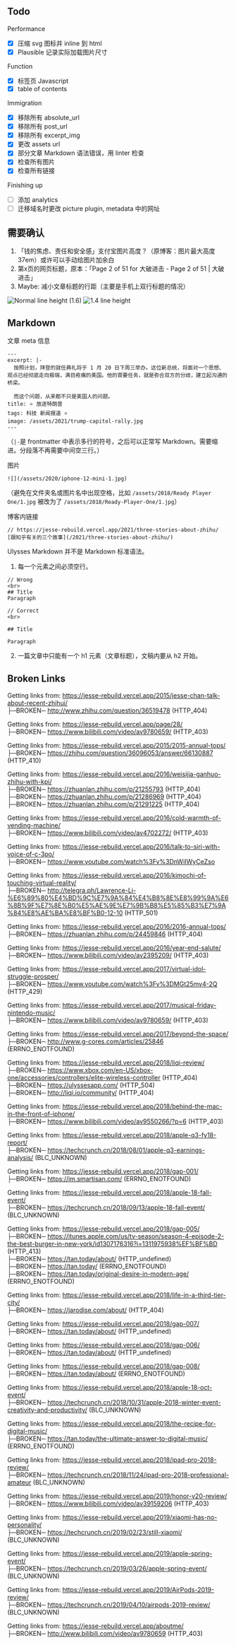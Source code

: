 ## Todo

Performance
- [x] 压缩 svg 图标并 inline 到 html
- [x] Plausible 记录实际加载图片尺寸

Function
- [x] 标签页 Javascript
- [x] table of contents

Immigration
- [x] 移除所有 absolute_url
- [x] 移除所有 post_url
- [x] 移除所有 excerpt_img
- [x] 更改 assets url
- [x] 部分文章 Markdown 语法错误，用 linter 检查
- [x] 检查所有图片
- [x] 检查所有链接

Finishing up
- [ ] 添加 analytics
- [ ] 迁移域名时更改 picture plugin, metadata 中的网址

## 需要确认

1. 「钱的焦虑、责任和安全感」支付宝图片高度？（原博客：图片最大高度 37em）或许可以手动给图片加余白
2. 第x页的网页标题，原本：「Page 2 of 51 for 大破进击 - Page 2 of 51 | 大破进击」
3. Maybe: 减小文章标题的行距（主要是手机上双行标题的情况）

![](https://share.getcloudapp.com/L1udplOp "Normal line height (1.6)") ![](https://share.getcloudapp.com/kpuK5rN6 "1.4 line height")

## Markdown

文章 meta 信息
```
---
excerpt: |-
  按照计划，拜登的就任典礼将于 1 月 20 日下周三举办。这位新总统，将面对一个思想、观点已经彻底走向极端，满目疮痍的美国。他的首要任务，就是弥合双方的分歧，建立起沟通的桥梁。

  而这个问题，从来都不只是美国人的问题。
title: ⭐️ 放逐特朗普
tags: 科技 新闻报道 ⭐️
image: /assets/2021/trump-capitol-rally.jpg
---
```
（`|-`是 frontmatter 中表示多行的符号，之后可以正常写 Markdown。需要缩进。分段落不再需要中间空三行。）

图片
```
![](/assets/2020/iphone-12-mini-1.jpg)
```
（避免在文件夹名或图片名中出现空格，比如 `/assets/2018/Ready Player One/1.jpg` 被改为了 `/assets/2018/Ready-Player-One/1.jpg`）

博客内链接
```
// https://jesse-rebuild.vercel.app/2021/three-stories-about-zhihu/
[跟知乎有关的三个故事](/2021/three-stories-about-zhihu/)
```

Ulysses Markdown 并不是 Markdown 标准语法。
1. 每一个元素之间必须空行。
```
// Wrong
<br>
## Title
Paragraph

// Correct
<br>

## Title

Paragraph
```

2. 一篇文章中只能有一个 h1 元素（文章标题），文稿内要从 h2 开始。

## Broken Links

Getting links from: https://jesse-rebuild.vercel.app/2015/jesse-chan-talk-about-recent-zhihui/  
├─BROKEN─ http://www.zhihu.com/question/36519478 (HTTP_404)

Getting links from: https://jesse-rebuild.vercel.app/page/28/  
├─BROKEN─ https://www.bilibili.com/video/av9780659/ (HTTP_403)

Getting links from: https://jesse-rebuild.vercel.app/2015/2015-annual-tops/  
├─BROKEN─ https://zhihu.com/question/36096053/answer/66130887 (HTTP_410)

Getting links from: https://jesse-rebuild.vercel.app/2016/weisijia-ganhuo-zhihu-with-kpi/  
├─BROKEN─ https://zhuanlan.zhihu.com/p/21255793 (HTTP_404)  
├─BROKEN─ https://zhuanlan.zhihu.com/p/21286969 (HTTP_404)  
├─BROKEN─ https://zhuanlan.zhihu.com/p/21291225 (HTTP_404)

Getting links from: https://jesse-rebuild.vercel.app/2016/cold-warmth-of-vending-machine/  
├─BROKEN─ https://www.bilibili.com/video/av4702272/ (HTTP_403)  

Getting links from: https://jesse-rebuild.vercel.app/2016/talk-to-siri-with-voice-of-c-3po/  
├─BROKEN─ https://www.youtube.com/watch%3Fv%3DnWiIWyCeZso

Getting links from: https://jesse-rebuild.vercel.app/2016/kimochi-of-touching-virtual-reality/  
├─BROKEN─ http://telegra.ph/Lawrence-Li-%E6%89%80%E4%BD%9C%E7%9A%84%E4%B8%8E%E8%99%9A%E6%8B%9F%E7%8E%B0%E5%AE%9E%E7%9B%B8%E5%85%B3%E7%9A%84%E8%AE%BA%E8%BF%B0-12-10 (HTTP_501)

Getting links from: https://jesse-rebuild.vercel.app/2016/2016-annual-tops/  
├─BROKEN─ https://zhuanlan.zhihu.com/p/24459846 (HTTP_404)

Getting links from: https://jesse-rebuild.vercel.app/2016/year-end-salute/  
├─BROKEN─ https://www.bilibili.com/video/av2395209/ (HTTP_403)

Getting links from: https://jesse-rebuild.vercel.app/2017/virtual-idol-struggle-prosper/  
├─BROKEN─ https://www.youtube.com/watch%3Fv%3DMGt25mv4-2Q (HTTP_429)

Getting links from: https://jesse-rebuild.vercel.app/2017/musical-friday-nintendo-music/  
├─BROKEN─ https://www.bilibili.com/video/av9780659/ (HTTP_403)

Getting links from: https://jesse-rebuild.vercel.app/2017/beyond-the-space/  
├─BROKEN─ http://www.g-cores.com/articles/25846 (ERRNO_ENOTFOUND)

Getting links from: https://jesse-rebuild.vercel.app/2018/liqi-review/  
├─BROKEN─ https://www.xbox.com/en-US/xbox-one/accessories/controllers/elite-wireless-controller (HTTP_404)  
├─BROKEN─ https://ulyssesapp.com/ (HTTP_504)  
├─BROKEN─ http://liqi.io/community/ (HTTP_404)

Getting links from: https://jesse-rebuild.vercel.app/2018/behind-the-mac-in-the-front-of-iphone/  
├─BROKEN─ https://www.bilibili.com/video/av9550266/?p=6 (HTTP_403)

Getting links from: https://jesse-rebuild.vercel.app/2018/apple-q3-fy18-report/  
├─BROKEN─ https://techcrunch.cn/2018/08/01/apple-q3-earnings-analysis/ (BLC_UNKNOWN)

Getting links from: https://jesse-rebuild.vercel.app/2018/gap-001/  
├─BROKEN─ https://im.smartisan.com/ (ERRNO_ENOTFOUND)

Getting links from: https://jesse-rebuild.vercel.app/2018/apple-18-fall-event/  
├─BROKEN─ https://techcrunch.cn/2018/09/13/apple-18-fall-event/ (BLC_UNKNOWN)

Getting links from: https://jesse-rebuild.vercel.app/2018/gap-005/  
├─BROKEN─ https://itunes.apple.com/us/tv-season/season-4-episode-2-the-best-burger-in-new-york/id1307176316?i=1311975938%EF%BF%BD (HTTP_413)  
├─BROKEN─ https://tan.today/about/ (HTTP_undefined)  
├─BROKEN─ https://tan.today/ (ERRNO_ENOTFOUND)  
├─BROKEN─ https://tan.today/original-desire-in-modern-age/ (ERRNO_ENOTFOUND)

Getting links from: https://jesse-rebuild.vercel.app/2018/life-in-a-third-tier-city/  
├─BROKEN─ https://jarodise.com/about/ (HTTP_404)

Getting links from: https://jesse-rebuild.vercel.app/2018/gap-007/  
├─BROKEN─ https://tan.today/about/ (HTTP_undefined)

Getting links from: https://jesse-rebuild.vercel.app/2018/gap-006/  
├─BROKEN─ https://tan.today/about/ (HTTP_undefined)

Getting links from: https://jesse-rebuild.vercel.app/2018/gap-008/  
├─BROKEN─ https://tan.today/about/ (ERRNO_ENOTFOUND)

Getting links from: https://jesse-rebuild.vercel.app/2018/apple-18-oct-event/  
├─BROKEN─ https://techcrunch.cn/2018/10/31/apple-2018-winter-event-creativity-and-productivity/ (BLC_UNKNOWN)

Getting links from: https://jesse-rebuild.vercel.app/2018/the-recipe-for-digital-music/  
├─BROKEN─ https://tan.today/the-ultimate-answer-to-digital-music/ (ERRNO_ENOTFOUND)

Getting links from: https://jesse-rebuild.vercel.app/2018/ipad-pro-2018-review/  
├─BROKEN─ https://techcrunch.cn/2018/11/24/ipad-pro-2018-professional-amateur (BLC_UNKNOWN)

Getting links from: https://jesse-rebuild.vercel.app/2019/honor-v20-review/  
├─BROKEN─ https://www.bilibili.com/video/av39159206 (HTTP_403)

Getting links from: https://jesse-rebuild.vercel.app/2019/xiaomi-has-no-personality/  
├─BROKEN─ https://techcrunch.cn/2019/02/23/still-xiaomi/ (BLC_UNKNOWN)

Getting links from: https://jesse-rebuild.vercel.app/2019/apple-spring-event/  
├─BROKEN─ https://techcrunch.cn/2019/03/26/apple-spring-event/ (BLC_UNKNOWN)

Getting links from: https://jesse-rebuild.vercel.app/2019/AirPods-2019-review/  
├─BROKEN─ https://techcrunch.cn/2019/04/10/airpods-2019-review/ (BLC_UNKNOWN)

Getting links from: https://jesse-rebuild.vercel.app/aboutme/  
├─BROKEN─ http://www.bilibili.com/video/av9780659 (HTTP_403)
